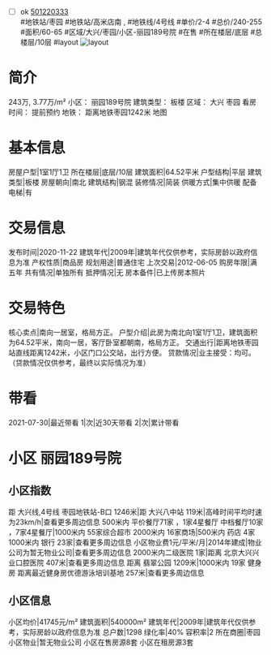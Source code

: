 - [ ] ok [501220333](https://bj.5i5j.com/ershoufang/501220333.html)  
 #地铁站/枣园 #地铁站/高米店南 ,  #地铁线/4号线
#单价/2-4 #总价/240-255 #面积/60-65   #区域/大兴/枣园/小区-丽园189号院 #在售 #所在楼层/底层 #总楼层/10层 #layout 
![layout](http://image2a.5i5j.com/bdir/layout/eb4240e911474104b2d7282cde42a84e.jpg_P5.jpg) 
# 简介 
 243万,  3.77万/m² 
小区： 丽园189号院
建筑类型： 板楼
区域： 大兴 枣园
看房时间： 提前预约
地铁： 距离地铁枣园1242米 地图
# 基本信息 
 房屋户型|1室1厅1卫
所在楼层|底层/10层
建筑面积|64.52平米
户型结构|平层
建筑类型|板楼
房屋朝向|南北
建筑结构|钢混
装修情况|简装
供暖方式|集中供暖
配备电梯|有
# 交易信息 
 发布时间|2020-11-22
建筑年代|2009年|建筑年代仅供参考，实际房龄以政府信息为准
产权性质|商品房
规划用途|普通住宅
上次交易|2012-06-05
购房年限|满五年
共有情况|单独所有
抵押情况|无
房本备件|已上传房本照片
# 交易特色 
 核心卖点|南向一居室，格局方正。
户型介绍|此房为南北向1室1厅1卫，建筑面积为64.52平米，南向一居，客厅卧室都朝南，格局方正。
交通出行|距离地铁枣园站直线距离1242米，小区门口公交站，出行方便。
贷款情况|业主接受：均可。（贷款情况仅供参考，最终以实际情况为准）
# 带看 
 2021-07-30|最近带看	 1|次|近30天带看	 2|次|累计带看
# 小区 丽园189号院
## 小区指数 
 距 大兴线,4号线 枣园地铁站-B口 1246米|距 大兴八中站 119米|高峰时间平均时速为23km/h|查看更多周边信息
500米内 平价餐厅71家 ，1家4星餐厅
中档餐厅10家 ，7家4星餐厅|1000米内 55家综合超市
2000米内 16家商场|500米内 药店 4家
1000米内 银行 23家|查看更多周边信息
小区物业费1元/平米/月|2014年建成|物业公司为暂无物业公司|查看更多周边信息
2000米内二级医院 1家|距离 北京大兴兴业口腔医院  407米|查看更多周边信息
距离 翡翠公园 1209米|1000米内 19家 健身房
距离最近健身房优德游泳培训基地 257米|查看更多周边信息
## 小区信息 
 小区均价|41745元/m²
建筑面积|540000m²
建筑年代|2009年|建筑年代仅供参考，实际房龄以政府信息为准
总户数|1298
绿化率|40%
容积率|2
所在商圈|枣园
小区物业|暂无物业公司
小区在售房源8套
小区在租房源3套
